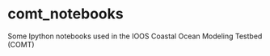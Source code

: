 comt_notebooks
==============

Some Ipython notebooks used in the IOOS Coastal Ocean Modeling Testbed (COMT)
